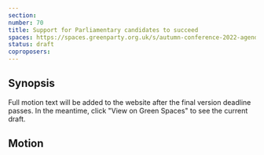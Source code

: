 ```yaml
---
section:
number: 70
title: Support for Parliamentary candidates to succeed
spaces: https://spaces.greenparty.org.uk/s/autumn-conference-2022-agenda-forum/?contentId=101931
status: draft
coproposers:
---
```

## Synopsis
Full motion text will be added to the website after the final version deadline passes. In the meantime, click "View on Green Spaces" to see the current draft.

## Motion
